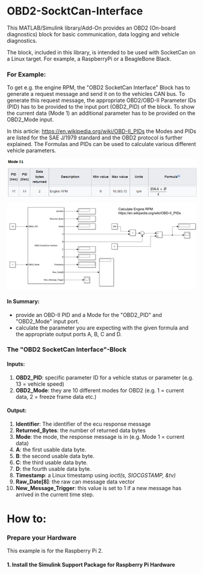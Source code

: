 # OBD2-SocktCan-Interface

This MATLAB/Simulink library/Add-On provides an OBD2 (On-board diagnostics) block for basic communication, data logging and vehicle diagnostics.

The block, included in this library, is intended to be used with SocketCan on a Linux target. For example, a RaspberryPi or a BeagleBone Black. 

### For Example:
To get e.g. the engine RPM, the "OBD2 SocketCan Interface" Block has to generate a request message and send it on to the vehicles CAN bus. To generate this request message, the appropriate OBD2/OBD-II Parameter IDs (PID) has to be provided to the input port (OBD2_PID) of the block. To show the current data (Mode 1) an additional parameter has to be provided on the OBD2_Mode input.

In this article: https://en.wikipedia.org/wiki/OBD-II_PIDs the Modes and PIDs are listed for the SAE J/1979 standard and the OBD2 protocol is further explained. The Formulas and PIDs can be used to calculate various different vehicle parameters. 

![Image of pid](/images/engine_rpm_pid.png)


![Image of example](/images/example.PNG)

#### In Summary:
* provide an OBD-II PID and a Mode for the "OBD2_PID" and "OBD2_Mode" input port.
* calculate the parameter you are expecting with the given formula and the appropriate output ports A, B, C and D.

### The "OBD2 SocketCan Interface"-Block
#### Inputs:
1. **OBD2_PID**: specific parameter ID for a vehicle status or parameter (e.g. 13 = vehicle speed)
2. **OBD2_Mode**: they are 10 different modes for OBD2 (e.g. 1 = current data, 2 = freeze frame data etc.)

#### Output:
1. **Identifier**: The identifier of the ecu response message
2. **Returned_Bytes**: the number of returned data bytes
3. **Mode**: the mode, the response message is in (e.g. Mode 1 = current data)
4. **A**: the first usable data byte.
5. **B**: the second usable data byte.
6. **C**: the third usable data byte.
7. **D**: the fourth usable data byte.
8. **Timestamp**: a Linux timestamp using *ioctl(s, SIOCGSTAMP, &tv)*
9. **Raw_Date[8]**: the raw can message data vector
10. **New_Message_Trigger**: this value is set to 1 if a new message has arrived in the current time step.

# How to:
### Prepare your Hardware

This example is for the Raspberry Pi 2.

#### 1. Install the Simulink Support Package for Raspberry Pi Hardware

